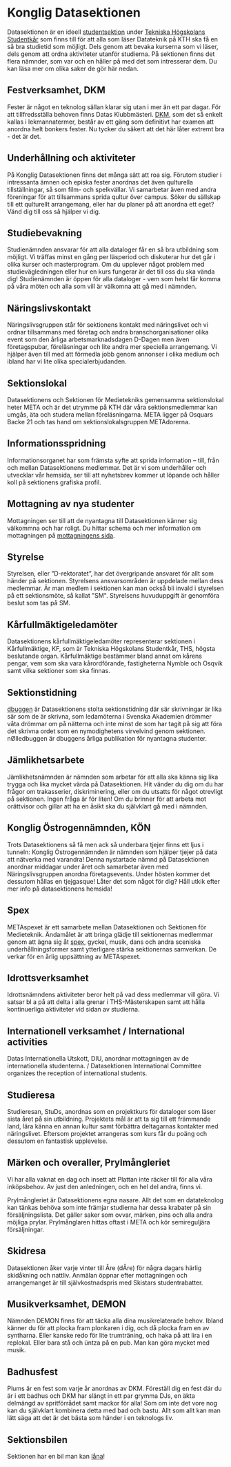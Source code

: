 # Konglig Datasektionen

Datasektionen är en ideell
[studentsektion](https://sv.wikipedia.org/wiki/Studentsektion) under
[Tekniska Högskolans Studentkår](http://ths.kth.se) som finns till för
att alla som läser Datateknik på KTH ska få en så bra studietid som
möjligt. Dels genom att bevaka kurserna som vi läser, dels genom att
ordna aktiviteter utanför studierna. På sektionen finns det flera
nämnder, som var och en håller på med det som intresserar dem. Du kan
läsa mer om olika saker de gör här nedan.

Festverksamhet, DKM
-------------------

Fester är något en teknolog sällan klarar sig utan i mer än ett par
dagar. För att tillfredsställa behoven finns Datas Klubbmästeri.
[DKM](/namnder/dkm), som det så enkelt kallas i lekmannatermer, består av ett
gäng som definitivt har examen att anordna helt bonkers fester. Nu tycker du
säkert att det här låter extremt bra - det är det.

Underhållning och aktiviteter
-----------------------------

På Konglig Datasektionen finns det många sätt att roa sig. Förutom
studier i intressanta ämnen och episka fester anordnas det även
qulturella tillställningar, så som film- och spelkvällar. Vi samarbetar
även med andra föreningar för att tillsammans sprida qultur över campus.
Söker du sällskap till ett qulturellt arrangemang, eller har du planer
på att anordna ett eget? Vänd dig till oss så hjälper vi dig.

Studiebevakning
---------------

Studienämnden ansvarar för att alla dataloger får en så bra utbildning
som möjligt. Vi träffas minst en gång per läsperiod och diskuterar hur
det går i olika kurser och masterprogram. Om du upplever något problem
med studievägledningen eller hur en kurs fungerar är det till oss du ska
vända dig! Studienämnden är öppen för alla dataloger - vem som helst får
komma på våra möten och alla som vill är välkomna att gå med i nämnden.

Näringslivskontakt
------------------

Näringslivsgruppen står för sektionens kontakt med näringslivet och vi
ordnar tillsammans med företag och andra branschorganisationer olika
event som den årliga arbetsmarknadsdagen D-Dagen men även företagspubar,
föreläsningar och lite andra mer speciella arrangemang. Vi hjälper även
till med att förmedla jobb genom annonser i olika medium och ibland har
vi lite olika specialerbjudanden.

Sektionslokal
-------------

Datasektionens och Sektionen för Medietekniks gemensamma sektionslokal
heter META och är det utrymme på KTH där våra sektionsmedlemmar kan
umgås, äta och studera mellan föreläsningarna. META ligger på Osquars
Backe 21 och tas hand om sektionslokalsgruppen METAdorerna.

Informationsspridning
---------------------

Informationsorganet har som främsta syfte att sprida information – till,
från och mellan Datasektionens medlemmar. Det är vi som underhåller och
utvecklar vår hemsida, ser till att nyhetsbrev kommer ut löpande och
håller koll på sektionens grafiska profil.

Mottagning av nya studenter
---------------------------

Mottagningen ser till att de nyantagna till Datasektionen känner sig
välkommna och har roligt. Du hittar schema och mer information om
mottagningen på [mottagningens sida](/namnder/mottagningen).

Styrelse
--------

Styrelsen, eller ”D-rektoratet”, har det övergripande ansvaret för allt
som händer på sektionen. Styrelsens ansvarsområden är uppdelade mellan
dess medlemmar. Är man medlem i sektionen kan man också bli invald i
styrelsen på ett sektionsmöte, så kallat "SM". Styrelsens huvuduppgift
är genomföra beslut som tas på SM.

Kårfullmäktigeledamöter
-----------------------

Datasektionens kårfullmäktigeledamöter representerar sektionen i
Kårfullmäktige, KF, som är Tekniska Högskolans Studentkår, THS, högsta
beslutande organ. Kårfullmäktige bestämmer bland annat om kårens pengar,
vem som ska vara kårordförande, fastigheterna Nymble och Osqvik samt
vilka sektioner som ska finnas.

Sektionstidning
---------------

[dbuggen](http://dbu.gg) är Datasektionens stolta sektionstidning där sär
skrivningar är lika sär som de är skrivna, som ledamöterna i Svenska Akademien
drömmer våta drömmar om på nätterna och inte minst de som har tagit på sig att
föra det skrivna ordet som en nymodighetens virvelvind genom sektionen.
nØlledbuggen är dbuggens årliga publikation för nyantagna studenter. 

Jämlikhetsarbete
----------------

Jämlikhetsnämnden är nämnden som arbetar för att alla ska känna sig lika
trygga och lika mycket värda på Datasektionen. Hit vänder du dig om du
har frågor om trakasserier, diskriminering, eller om du utsatts för
något otrevligt på sektionen. Ingen fråga är för liten! Om du brinner
för att arbeta mot orättvisor och gillar att ha en åsikt ska du
självklart gå med i nämnden.

Konglig Östrogennämnden, KÖN
----------------------------

Trots Datasektionens så få men ack så underbara tjejer finns ett ljus i
tunneln: Konglig Östrogennämnden är nämnden som hjälper tjejer på data
att nätverka med varandra! Denna nystartade nämnd på Datasektionen
anordnar middagar under året och samarbetar även med Näringslivsgruppen
anordna företagsevents. Under hösten kommer det dessutom hållas en
tjejgasque! Låter det som något för dig? Håll utkik efter mer info på
datasektionens hemsida!

Spex
----

METAspexet är ett samarbete mellan Datasektionen och Sektionen för
Medieteknik. Ändamålet är att bringa glädje till sektionernas medlemmar
genom att ägna sig åt [spex](https://sv.wikipedia.org/wiki/Spex), gyckel,
musik, dans och andra sceniska underhållningsformer samt ytterligare
stärka sektionernas samverkan. De verkar för en årlig uppsättning av
METAspexet.

Idrottsverksamhet
-----------------

Idrottsnämndens aktiviteter beror helt på vad dess medlemmar vill göra.
Vi satsar bl a på att delta i alla grenar i THS-Mästerskapen samt att
hålla kontinuerliga aktiviteter vid sidan av studierna.

Internationell verksamhet / International activities
----------------------------------------------------

Datas Internationella Utskott, DIU, anordnar mottagningen av de
internationella studenterna. / Datasektionen International Committee
organizes the reception of international students.

Studieresa
----------

Studieresan, StuDs, anordnas som en projektkurs för dataloger som läser
sista året på sin utbildning. Projektets mål är att ta sig till ett
främmande land, lära känna en annan kultur samt förbättra deltagarnas
kontakter med näringslivet. Eftersom projektet arrangeras som kurs får
du poäng och dessutom en fantastisk upplevelse.

Märken och overaller, Prylmångleriet
------------------------------------

Vi har alla vaknat en dag och insett att Plattan inte räcker till för
alla våra inköpsbehov. Av just den anledningen, och en hel del andra,
finns vi.

Prylmångleriet är Datasektionens egna nasare. Allt det som en
datateknolog kan tänkas behöva som inte främjar studierna har dessa
krabater på sin försäljningslista. Det gäller saker som ovvar, märken,
pins och alla andra möjliga prylar. Prylmånglaren hittas oftast i META
och kör semireguljära försäljningar.

Skidresa
--------

Datasektionen åker varje vinter till Åre (dÅre) för några dagars härlig
skidåkning och nattliv. Anmälan öppnar efter mottagningen och
arrangemanget är till självkostnadspris med Skistars studentrabatter.

Musikverksamhet, DEMON
---------------------

Nämnden DEMON finns för att täcka alla dina musikrelaterade behov.
Ibland känner du för att plocka fram plonkaren i dig, och då plocka fram
en av syntharna. Eller kanske redo för lite trumträning, och haka på att
lira i en replokal. Eller bara stå och üntza på en pub. Man kan göra
mycket med musik.

Badhusfest
----------

Plums är en fest som varje år anordnas av DKM. Föreställ dig en fest där du är i ett badhus och 
DKM har slängt in ett par grymma DJs, en äkta delmängd av spritförrådet samt mackor för alla! 
Som om inte det vore nog kan du självklart kombinera detta med bad och bastu. Allt som 
allt kan man lätt säga att det är det bästa som händer i en teknologs liv.

Sektionsbilen
-------------

Sektionen har en bil man kan [låna](/sektionen/sektionsbilen)!
